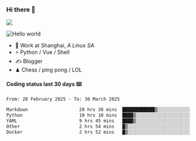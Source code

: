 ### Hi there 👋
![](https://komarev.com/ghpvc/?username=Xuhandsome)


<img src="https://github-readme-stats.vercel.app/api?username=XuHandsome&show_icons=true&theme=merko" alt="Hello world">

<br/>

- 🍻  Work at Shanghai, _A Linux SA_
- ⚡  Python / Vue / Shell
- ✍️  Blogger
- ♟  Chess / ping pong / LOL

#### Coding status last 30 days ⌨️

<!--START_SECTION:waka-->

```txt
From: 28 February 2025 - To: 30 March 2025

Markdown                   28 hrs 38 mins  ████████████▒░░░░░░░░░░░░   49.81 %
Python                     10 hrs 10 mins  ████▒░░░░░░░░░░░░░░░░░░░░   17.71 %
YAML                       9 hrs 45 mins   ████▒░░░░░░░░░░░░░░░░░░░░   16.97 %
Other                      2 hrs 54 mins   █▒░░░░░░░░░░░░░░░░░░░░░░░   05.06 %
Docker                     2 hrs 52 mins   █▒░░░░░░░░░░░░░░░░░░░░░░░   05.01 %
```

<!--END_SECTION:waka-->
